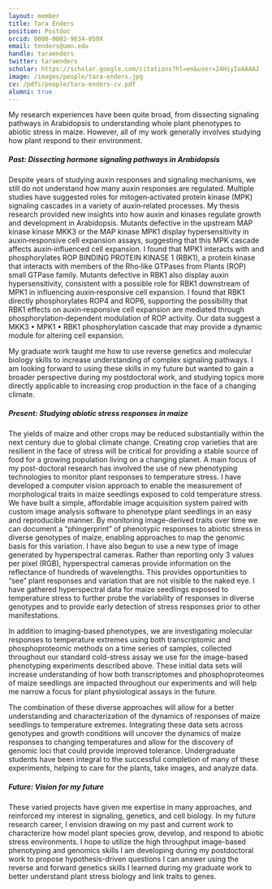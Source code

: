 ```yaml
---
layout: member
title: Tara Enders
position: Postdoc
orcid: 0000-0002-9634-059X
email: tenders@umn.edu
handle: taraenders
twitter: taraenders
scholar: https://scholar.google.com/citations?hl=en&user=24HiyIoAAAAJ
image: /images/people/tara-enders.jpg
cv: /pdfs/people/tara-enders-cv.pdf
alumni: true
---
```


My research experiences have been quite broad, from dissecting signaling pathways in Arabidopsis to understanding whole plant phenotypes to abiotic stress in maize. However, all of my work generally involves studying how plant respond to their environment.

##### **Past: Dissecting hormone signaling pathways in Arabidopsis**
Despite years of studying auxin responses and signaling mechanisms, we still do not understand how many auxin responses are regulated. Multiple studies have suggested roles for mitogen‐activated protein kinase (MPK) signaling cascades in a variety of auxin‐related processes. My thesis research provided new insights into how auxin and kinases regulate growth and development in Arabidopsis. Mutants defective in the upstream MAP kinase kinase MKK3 or the MAP kinase MPK1 display hypersensitivity in auxin‐responsive cell expansion assays, suggesting that this MPK cascade affects auxin‐influenced cell expansion. I found that MPK1 interacts with and phosphorylates ROP BINDING PROTEIN KINASE 1 (RBK1), a protein kinase that interacts with members of the Rho‐like GTPases from Plants (ROP) small GTPase family. Mutants defective in RBK1 also display auxin hypersensitivity, consistent with a possible role for RBK1 downstream of MPK1 in influencing auxin‐responsive cell expansion. I found that RBK1 directly phosphorylates ROP4 and ROP6, supporting the possibility that RBK1 effects on auxin‐responsive cell expansion are mediated through phosphorylation‐dependent modulation of ROP activity. Our data suggest a MKK3 • MPK1 • RBK1 phosphorylation cascade that may provide a dynamic module for altering cell expansion.

My graduate work taught me how to use reverse genetics and molecular biology skills to increase understanding of complex signaling pathways. I am looking forward to using these skills in my future but wanted to gain a broader perspective during my postdoctoral work, and studying topics more directly applicable to increasing crop production in the face of a changing climate. 

##### **Present: Studying abiotic stress responses in maize**
The yields of maize and other crops may be reduced substantially within the next century due to global climate change. Creating crop varieties that are resilient in the face of stress will be critical for providing a stable source of food for a growing population living on a changing planet. A main focus of my post-doctoral research has involved the use of new phenotyping technologies to monitor plant responses to temperature stress.  I have developed a computer vision approach to enable the measurement of morphological traits in maize seedlings exposed to cold temperature stress. We have built a simple, affordable image acquisition system paired with custom image analysis software to phenotype plant seedlings in an easy and reproducible manner. By monitoring image-derived traits over time we can document a “phingerprint” of phenotypic responses to abiotic stress in diverse genotypes of maize, enabling approaches to map the genomic basis for this variation. I have also begun to use a new type of image generated by hyperspectral cameras.  Rather than reporting only 3 values per pixel (RGB), hyperspectral cameras provide information on the reflectance of hundreds of wavelengths.  This provides opportunities to “see” plant responses and variation that are not visible to the naked eye.  I have gathered hyperspectral data for maize seedlings exposed to temperature stress to further probe the variability of responses in diverse genotypes and to provide early detection of stress responses prior to other manifestations.

In addition to imaging-based phenotypes, we are investigating molecular responses to temperature extremes using both transcriptomic and phosphoproteomic methods on a time series of samples, collected throughout our standard cold-stress assay we use for the image-based phenotyping experiments described above. These initial data sets will increase understanding of how both transcriptomes and phosphoproteomes of maize seedlings are impacted throughout our experiments and will help me narrow a focus for plant physiological assays in the future. 

The combination of these diverse approaches will allow for a better understanding and characterization of the dynamics of responses of maize seedlings to temperature extremes. Integrating these data sets across genotypes and growth conditions will uncover the dynamics of maize responses to changing temperatures and allow for the discovery of genomic loci that could provide improved tolerance. Undergraduate students have been integral to the successful completion of many of these experiments, helping to care for the plants, take images, and analyze data. 

##### **Future: Vision for my future**
These varied projects have given me expertise in many approaches, and reinforced my interest in signaling, genetics, and cell biology. In my future research career, I envision drawing on my past and current work to characterize how model plant species grow, develop, and respond to abiotic stress environments. I hope to utilize the high throughput image-based phenotyping and genomics skills I am developing during my postdoctoral work to propose hypothesis-driven questions I can answer using the reverse and forward genetics skills I learned during my graduate work to better understand plant stress biology and link traits to genes.
